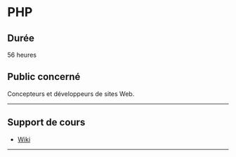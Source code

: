 # PHP

## Durée

56 heures

## Public concerné

Concepteurs et développeurs de sites Web.

___

## Support de cours

* [Wiki](https://github.com/seeren-training/PHP/wiki)

___
